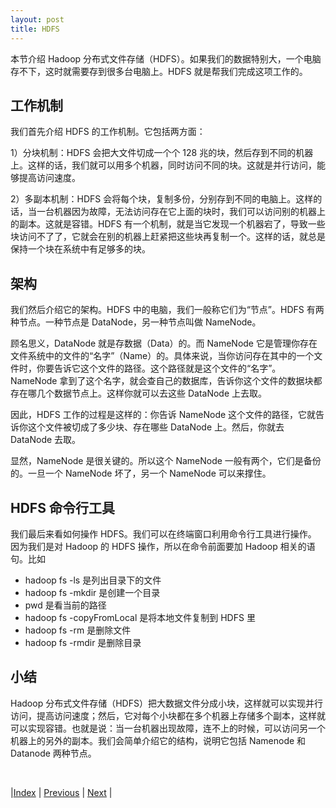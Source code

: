 ```yaml
---
layout: post
title: HDFS
---
```


本节介绍 Hadoop 分布式文件存储（HDFS）。如果我们的数据特别大，一个电脑存不下，这时就需要存到很多台电脑上。HDFS 就是帮我们完成这项工作的。

## 工作机制

我们首先介绍 HDFS 的工作机制。它包括两方面：

1）分块机制：HDFS 会把大文件切成一个个 128 兆的块，然后存到不同的机器上。这样的话，我们就可以用多个机器，同时访问不同的块。这就是并行访问，能够提高访问速度。

2）多副本机制：HDFS 会将每个块，复制多份，分别存到不同的电脑上。这样的话，当一台机器因为故障，无法访问存在它上面的块时，我们可以访问别的机器上的副本。这就是容错。HDFS 有一个机制，就是当它发现一个机器宕了，导致一些块访问不了了，它就会在别的机器上赶紧把这些块再复制一个。这样的话，就总是保持一个块在系统中有足够多的块。

## 架构

我们然后介绍它的架构。HDFS 中的电脑，我们一般称它们为“节点”。HDFS 有两种节点。一种节点是 DataNode，另一种节点叫做 NameNode。

顾名思义，DataNode 就是存数据（Data）的。而 NameNode 它是管理你存在文件系统中的文件的“名字”（Name）的。具体来说，当你访问存在其中的一个文件时，你要告诉它这个文件的路径。这个路径就是这个文件的“名字”。NameNode 拿到了这个名字，就会查自己的数据库，告诉你这个文件的数据块都存在哪几个数据节点上。这样你就可以去这些 DataNode 上去取。

因此，HDFS 工作的过程是这样的：你告诉 NameNode 这个文件的路径，它就告诉你这个文件被切成了多少块、存在哪些 DataNode 上。然后，你就去 DataNode 去取。

显然，NameNode 是很关键的。所以这个 NameNode 一般有两个，它们是备份的。一旦一个 NameNode 坏了，另一个 NameNode 可以来撑住。

## HDFS 命令行工具

我们最后来看如何操作 HDFS。我们可以在终端窗口利用命令行工具进行操作。
因为我们是对 Hadoop 的 HDFS 操作，所以在命令前面要加 Hadoop 相关的语句。比如 

- hadoop fs -ls 是列出目录下的文件
- hadoop fs -mkdir 是创建一个目录
- pwd 是看当前的路径
- hadoop fs -copyFromLocal 是将本地文件复制到 HDFS 里
- hadoop fs -rm 是删除文件
- hadoop fs -rmdir 是删除目录

## 小结

Hadoop 分布式文件存储（HDFS）把大数据文件分成小块，这样就可以实现并行访问，提高访问速度；然后，它对每个小块都在多个机器上存储多个副本，这样就可以实现容错。也就是说：当一台机器出现故障，连不上的时候，可以访问另一个机器上的另外的副本。我们会简单介绍它的结构，说明它包括 Namenode 和 Datanode 两种节点。


<br/>

|[Index](../) | [Previous](4-0-bigdata) | [Next](4-5-mapreduce) |
